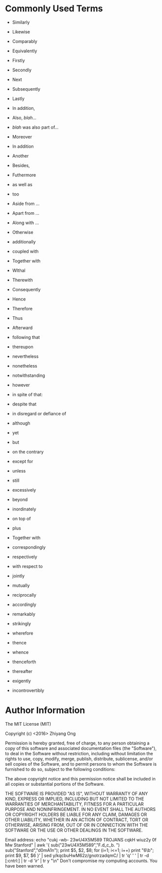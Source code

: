 #	Commonly Used Terms

+ Similarly
+ Likewise
+ Comparably
+ Equivalently


+ Firstly
+ Secondly
+ Next
+ Subsequently
+ Lastly

+ In addition, 
+ Also, *blah*...
+ *blah* was also part of...
+ Moreover
+ In addition
+ Another
+ Besides,
+ Futhermore
+ as well as
+ too
+ Aside from ...
+ Apart from ...
+ Along with ...
+ Otherwise
+ additionally
+ coupled with
+ Together with
+ WIthal
+ Therewith



+ Consequently
+ Hence
+ Therefore
+ Thus
+ Afterward
+ following that
+ thereupon





+ nevertheless
+ nonetheless
+ notwithstanding
+ however
+ in spite of that:
+ despite that
+ in disregard or defiance of
+ although
+ yet
+ but
+ on the contrary
+ except for
+ unless
+ still





+ excessively
+ beyond
+ inordinately
+ on top of
+ plus
+ Together with

+ correspondingly
+ respectively
+ with respect to 
+ jointly
+ mutually
+ reciprocally
+ accordingly
+ remarkably
+ strikingly

+ wherefore
+ thence
+ whence
+ thenceforth
+ thereafter
+ exigently
+ incontrovertibly










#	Author Information

The MIT License (MIT)

Copyright (c) <2016> Zhiyang Ong

Permission is hereby granted, free of charge, to any person obtaining a copy of this software and associated documentation files (the "Software"), to deal in the Software without restriction, including without limitation the rights to use, copy, modify, merge, publish, distribute, sublicense, and/or sell copies of the Software, and to permit persons to whom the Software is furnished to do so, subject to the following conditions:

The above copyright notice and this permission notice shall be included in all copies or substantial portions of the Software.

THE SOFTWARE IS PROVIDED "AS IS", WITHOUT WARRANTY OF ANY KIND, EXPRESS OR IMPLIED, INCLUDING BUT NOT LIMITED TO THE WARRANTIES OF MERCHANTABILITY, FITNESS FOR A PARTICULAR PURPOSE AND NONINFRINGEMENT. IN NO EVENT SHALL THE AUTHORS OR COPYRIGHT HOLDERS BE LIABLE FOR ANY CLAIM, DAMAGES OR OTHER LIABILITY, WHETHER IN AN ACTION OF CONTRACT, TORT OR OTHERWISE, ARISING FROM, OUT OF OR IN CONNECTION WITH THE SOFTWARE OR THE USE OR OTHER DEALINGS IN THE SOFTWARE.

Email address: echo "cukj -wb- 23wU4X5M589 TROJANS cqkH wiuz2y 0f Mw Stanford" | awk '{ sub("23wU4X5M589","F.d_c_b. ") sub("Stanford","d0mA1n"); print $5, $2, $8; for (i=1; i<=1; i++) print "6\b"; print $9, $7, $6 }' | sed y/kqcbuHwM62z/gnotrzadqmC/ | tr 'q' ' ' | tr -d [:cntrl:] | tr -d 'ir' | tr y "\n"		Don't compromise my computing accounts. You have been warned.


